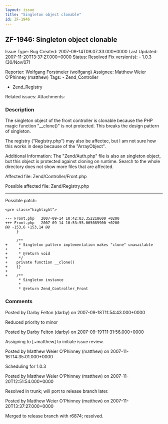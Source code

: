 ```yaml
---
layout: issue
title: "Singleton object clonable"
id: ZF-1946
---
```


ZF-1946: Singleton object clonable
----------------------------------

 Issue Type: Bug Created: 2007-09-14T09:07:33.000+0000 Last Updated: 2007-11-20T13:37:27.000+0000 Status: Resolved Fix version(s): - 1.0.3 (30/Nov/07)
 
 Reporter:  Wolfgang Forstmeier (wolfgang)  Assignee:  Matthew Weier O'Phinney (matthew)  Tags: - Zend\_Controller
- Zend\_Registry
 
 Related issues: 
 Attachments: 
### Description

The singleton object of the front controller is clonable because the PHP magic function "\_\_clone()" is not protected. This breaks the design pattern of singleton.

The registry ("Registry.php") may also be affectec, but I am not sure how this works in deep because of the "ArrayObject".

Additional Information: The "Zend/Auth.php" file is also an singleton object, but this object is protected against cloning on runtime. Search to the whole directory does not show more files that are affected.

Affected file: Zend/Controller/Front.php

Possible affected file: Zend/Registry.php

- - - - - -

Possible patch:

 
    <pre class="highlight">
    
    --- Front.php   2007-09-14 10:42:03.352218600 +0200
    +++ Front.php   2007-09-14 10:53:55.065085900 +0200
    @@ -153,6 +153,14 @@
         }
    
         /**
    +     * Singleton pattern implementation makes "clone" unavailable
    +     *
    +     * @return void
    +     */
    +    private function __clone()
    +    {}
    +
    +    /**
          * Singleton instance
          *
          * @return Zend_Controller_Front
    


 

 

### Comments

Posted by Darby Felton (darby) on 2007-09-18T11:54:43.000+0000

Reduced priority to minor

 

 

Posted by Darby Felton (darby) on 2007-09-19T11:31:56.000+0000

Assigning to [~matthew] to initiate issue review.

 

 

Posted by Matthew Weier O'Phinney (matthew) on 2007-11-16T14:35:01.000+0000

Scheduling for 1.0.3

 

 

Posted by Matthew Weier O'Phinney (matthew) on 2007-11-20T12:51:54.000+0000

Resolved in trunk; will port to release branch later.

 

 

Posted by Matthew Weier O'Phinney (matthew) on 2007-11-20T13:37:27.000+0000

Merged to release branch with r6874; resolved.

 

 